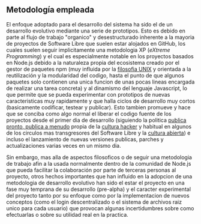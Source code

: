 ## Metodología empleada

El enfoque adoptado para el desarrollo del sistema ha sido el de un desarrollo
evolutivo mediante una serie de prototipos. Esto es debido en parte al flujo de
trabajo "organico" y desestructurado inherente a la mayoria de proyectos de
Software Libre que suelen estar alojados en GitHub, los cuales suelen seguir
implicitamente una metodologia XP (*eXtreme Programming*) y el cual es
especialmente notable en los proyectos basados en Node.js debido a la naturaleza
propia del ecosistema creado por el gestor de paquetes npm (muy influida por la
[filosofia UNIX](https://en.wikipedia.org/wiki/Unix_philosophy) y orientada a la
reutilización y la modularidad del codigo, hasta el punto de que algunos
paquetes solo contienen una unica funcion de unas pocas lineas encargada de
realizar una tarea concreta) y al dinamismo del lenguaje Javascript, lo que
permite que se pueda experimentar con prototipos de nuevas caracteristicas muy
rapidamente y que halla ciclos de desarrollo muy cortos (basicamente codificar,
testear y publicar). Esto tambien promueve y hace que se conciba como algo
normal el liberar el codigo fuente de los proyectos desde el primer dia de
desarrollo (siguiendo la politica
[publica pronto, publica a menudo](https://es.wikipedia.org/wiki/Release_early,_release_often)
propia de la [cultura hacker](https://es.wikipedia.org/wiki/%C3%89tica_hacker) y
habitual en algunos de los circulos mas transgresores del Software Libre y la
[cultura abierta](https://es.wikipedia.org/wiki/Cultura_libre)) e incluso el
lanzamiento de nuevas versiones publicas, parches y actualizaciones varias veces
en un mismo dia.

Sin embargo, mas alla de aspectos filosoficos o de seguir una metodologia de
trabajo afin a la usada normalmente dentro de la comunidad de Node.js que pueda
facilitar la colaboración por parte de terceras personas al proyecto, otros
hechos importantes que han influido en la adopcion de una metodologia de
desarrollo evolutivo han sido el estar el proyecto en una fase muy temprana de
su desarrollo (pre-alpha) y el caracter experimental del proyecto tanto por su
enfoque como por la implementacion de nuevos conceptos (como el login
descentralizado o el sistema de archivos raiz unico para cada usuario) que
provocan algunas incertidumbres sobre como efectuarlas o sobre su utilidad real
en la practica.
